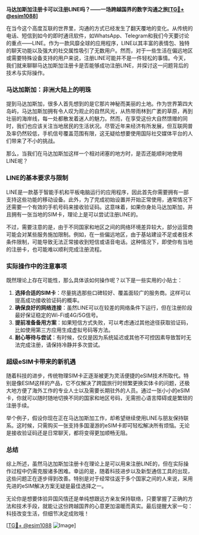 **马达加斯加注册卡可以注册LINE吗？——一场跨越国界的数字沟通之旅[[TG💪+ @esim1088](https://t.me/s/esim1088)]**

在当今这个高度互联的世界里，沟通的方式已经发生了翻天覆地的变化。从传统的电话、短信到如今的即时通讯软件，如WhatsApp、Telegram和我们今天要讨论的重点——LINE。作为一款风靡全球的应用程序，LINE以其丰富的表情包、独特的聊天功能以及强大的社交属性吸引了无数用户。然而，对于一些生活在偏远地区或需要特殊设备支持的用户来说，注册LINE可能并不是一件轻松的事情。今天，我们就来聊聊马达加斯加注册卡是否能够成功注册LINE，并探讨这一问题背后的技术与实际操作。

### 马达加斯加：非洲大陆上的明珠

提到马达加斯加，很多人首先想到的是它那片神秘而美丽的土地。作为世界第四大岛屿，马达加斯加拥有令人叹为观止的自然风光，从热带雨林到广袤的草原，再到壮丽的海岸线，每一处都散发着迷人的魅力。然而，在享受这份大自然馈赠的同时，我们也应该关注当地居民的生活状况。尽管近年来经济有所发展，但互联网普及率仍然较低，手机信号覆盖范围有限，这无疑给想要使用国际社交媒体平台的人们带来了不小的挑战。

那么，当我们在马达加斯加这样一个相对闭塞的地方时，是否还能顺利地使用LINE呢？

### LINE的基本要求与限制

LINE是一款基于智能手机和平板电脑运行的应用程序，因此首先你需要拥有一部支持这些功能的移动设备。此外，为了完成初始设置并开始正常使用，通常情况下还需要一个有效的手机号码来接收验证码。这意味着，如果你身处马达加斯加，并且拥有一张当地的SIM卡，理论上是可以尝试注册LINE的。

不过，需要注意的是，由于不同国家和地区之间的网络环境差异较大，部分运营商可能会对某些服务施加限制。例如，在一些偏远地区，由于基站建设不足或者技术条件限制，可能导致无法正常接收到短信或语音电话。这种情况下，即使你有当地的注册卡，也可能难以顺利完成注册流程。

### 实际操作中的注意事项

既然理论上存在可能性，那么具体该如何操作呢？以下是一些实用的小贴士：

1. **选择合适的SIM卡**：尽量挑选那些口碑较好、覆盖面较广的服务商。这样可以提高成功接收验证码的概率。
2. **确保良好的网络连接**：虽然LINE可以在较差的网络条件下运行，但在注册阶段最好保证稳定的Wi-Fi或4G/5G信号。
3. **提前准备备用方案**：如果短信方式失败，可以考虑通过其他途径获取验证码，比如使用第三方应用生成虚拟号码等方法。
4. **耐心等待与尝试**：有时候，仅仅是因为系统延迟或其他不可控因素导致暂时无法完成注册，请保持冷静并多次尝试。

### 超级eSIM卡带来的新机遇

随着科技的进步，传统物理SIM卡正逐渐被更为灵活便捷的eSIM技术所取代。特别是像ESIM这样的产品，它不仅解决了跨国旅行时频繁更换实体卡的问题，还极大地方便了海外工作的专业人士以及需要长期驻外的人员。通过一张小小的eSIM卡，你就可以随时随地切换不同的国家和地区号码，无需担心语言障碍或是繁琐的注册手续。

举个例子，假设你现在正在马达加斯加工作，却希望继续使用LINE与朋友保持联系。这时候，只需购买一张支持多国漫游的eSIM卡即可轻松解决所有烦恼。无论是接收验证码还是日常聊天，都将变得更加顺畅无阻。

### 总结

综上所述，虽然马达加斯加注册卡在理论上是可以用来注册LINE的，但在实际操作过程中仍需克服诸多困难。幸运的是，随着科技进步以及新型通信工具的出现，这些问题正在逐步得到改善。特别是对于经常往返于多个国家之间的人来说，采用先进的eSIM解决方案无疑是最佳选择之一。

无论你是想要体验异国风情还是单纯想跟远方亲友保持联络，只要掌握了正确的方法和技术手段，就能让这份跨越国界的心意更加温暖而真实。最后提醒大家一句：科技改变生活，但细节决定成败哦！

[[TG💪+ @esim1088](https://t.me/s/esim1088) ![Image](https://i.postimg.cc/4NQfJmqS/Snipaste-2025-05-13-00-14-12.png)]